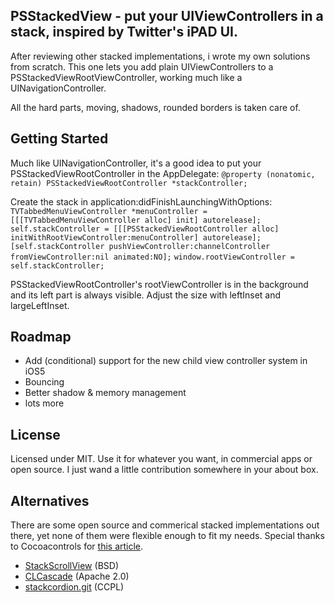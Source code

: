 ## PSStackedView - put your UIViewControllers in a stack, inspired by Twitter's iPAD UI.

After reviewing other stacked implementations, i wrote my own solutions from scratch.
This one lets you add plain UIViewControllers to a PSStackedViewRootViewController, working much like a UINavigationController.

All the hard parts, moving, shadows, rounded borders is taken care of.

## Getting Started

Much like UINavigationController, it's a good idea to put your PSStackedViewRootController in the AppDelegate:
`@property (nonatomic, retain) PSStackedViewRootController *stackController;`

Create the stack in application:didFinishLaunchingWithOptions:
`TVTabbedMenuViewController *menuController = [[[TVTabbedMenuViewController alloc] init] autorelease];`
`self.stackController = [[[PSStackedViewRootController alloc] initWithRootViewController:menuController] autorelease];`
`[self.stackController pushViewController:channelController fromViewController:nil animated:NO];`
`window.rootViewController = self.stackController;`

PSStackedViewRootController's rootViewController is in the background and its left part is always visible. Adjust the size with leftInset and largeLeftInset.

## Roadmap
- Add (conditional) support for the new child view controller system in iOS5
- Bouncing
- Better shadow & memory management
- lots more

## License
Licensed under MIT. Use it for whatever you want, in commercial apps or open source.
I just wand a little contribution somewhere in your about box.

## Alternatives
There are some open source and commerical stacked implementations out there, yet none of them were flexible enough to fit my needs.
Special thanks to Cocoacontrols for [this article](http://cocoacontrols.com/posts/how-to-build-the-twitter-ipad-user-experience).

* [StackScrollView](https://github.com/raweng/StackScrollView) (BSD)
* [CLCascade](https://github.com/creativelabs/CLCascade) (Apache 2.0)
* [stackcordion.git](https://github.com/openfinancedev/stackcordion.git) (CCPL)